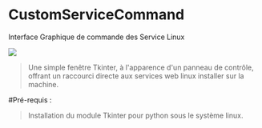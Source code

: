 # CustomServiceCommand
Interface Graphique de commande des Service Linux

<img src='https://raw.githubusercontent.com/Tracks12/CustomServiceCommand/master/screenshot_40.png' />

> Une simple fenêtre Tkinter, à l'apparence d'un panneau de contrôle, offrant un raccourci directe aux services web linux installer sur la machine.

#Pré-requis :

> Installation du module Tkinter pour python sous le système linux.
